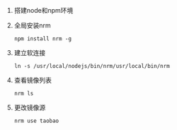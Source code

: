 1. 搭建node和npm环境

2. 全局安装nrm

   ```shell
   npm install nrm -g
   ```

3. 建立软连接

   ```shell
   ln -s /usr/local/nodejs/bin/nrm/usr/local/bin/nrm
   ```

4. 查看镜像列表

   ```shell
   nrm ls
   ```

5. 更改镜像源

   ```shell
   nrm use taobao
   ```

   